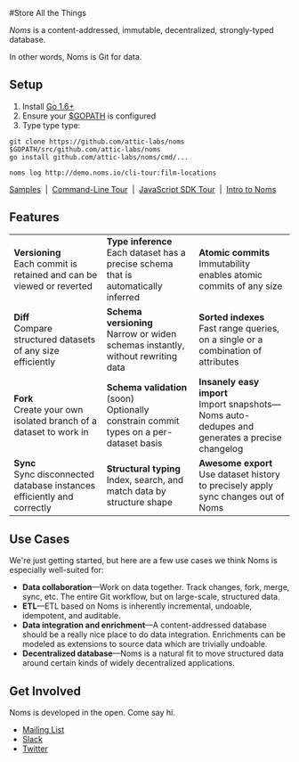 #Store All the Things

*Noms* is a content-addressed, immutable, decentralized, strongly-typed database.

In other words, Noms is Git for data.

## Setup

1. Install [Go 1.6+](https://golang.org/dl/)
2. Ensure your [$GOPATH](https://github.com/golang/go/wiki/GOPATH) is configured
3. Type type type:
```
git clone https://github.com/attic-labs/noms $GOPATH/src/github.com/attic-labs/noms
go install github.com/attic-labs/noms/cmd/...

noms log http://demo.noms.io/cli-tour:film-locations
```
[Samples](TODO)&nbsp; | &nbsp;[Command-Line Tour](doc/cli-tour.md)&nbsp; | &nbsp;[JavaScript SDK Tour](doc/js-tour.md)&nbsp; | &nbsp;[Intro to Noms](doc/intro.md)


## Features

<table>
  <tr>
    <td><b>Versioning</b><br>
        Each commit is retained and can be viewed or reverted
    <td><b>Type inference</b><br>
        Each dataset has a precise schema that is automatically inferred
    <td><b>Atomic commits</b><br>
        Immutability enables atomic commits of any size
  <tr>
    <td><b>Diff</b><br>
    	Compare structured datasets of any size efficiently
    <td><b>Schema versioning</b><br>
    	Narrow or widen schemas instantly, without rewriting data
    <td><b>Sorted indexes</b><br>
    	Fast range queries, on a single or a combination of attributes
  <tr>
    <td><b>Fork</b><br>
      Create your own isolated branch of a dataset to work in
    <td><b>Schema validation</b> (soon)<br>
      Optionally constrain commit types on a per-dataset basis
    <td><b>Insanely easy import</b><br>
      Import snapshots—Noms auto-dedupes and generates a precise changelog
  <tr>
    <td><b>Sync</b><br>
      Sync disconnected database instances efficiently and correctly
    <td><b>Structural typing</b><br>
      Index, search, and match data by structure shape
    <td><b>Awesome export</b><br>
      Use dataset history to precisely apply sync changes out of Noms
</table>


## Use Cases

We're just getting started, but here are a few use cases we think Noms is especially well-suited for:

* **Data collaboration**—Work on data together. Track changes, fork, merge, sync, etc. The entire Git workflow, but on large-scale, structured data.
* **ETL**—ETL based on Noms is inherently incremental, undoable, idempotent, and auditable.
* **Data integration and enrichment**—A content-addressed database should be a really nice place to do data integration. Enrichments can be modeled as extensions to source data which are trivially undoable.
* **Decentralized database**—Noms is a natural fit to move structured data around certain kinds of widely decentralized applications.


## Get Involved

Noms is developed in the open. Come say hi.

- [Mailing List](nomsdb@googlegroups.com)
- [Slack](atticlabs.slack.com/messages/dev)
- [Twitter](https://twitter.com/nomsdb)
